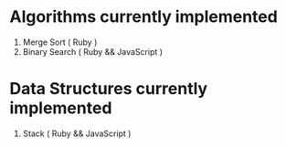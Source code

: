 # Algorithms currently implemented

1. Merge Sort ( Ruby )
2. Binary Search ( Ruby && JavaScript )


# Data Structures currently implemented

1. Stack ( Ruby && JavaScript )
